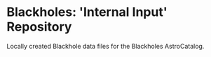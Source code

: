 # Blackholes: 'Internal Input' Repository
Locally created Blackhole data files for the Blackholes AstroCatalog.
